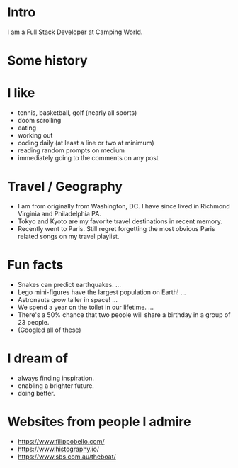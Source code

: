 # Intro

I am a Full Stack Developer at Camping World.

# Some history

# I like

- tennis, basketball, golf (nearly all sports)
- doom scrolling
- eating
- working out
- coding daily (at least a line or two at minimum)
- reading random prompts on medium
- immediately going to the comments on any post

# Travel / Geography

- I am from originally from Washington, DC. I have since lived in Richmond Virginia and Philadelphia PA.
- Tokyo and Kyoto are my favorite travel destinations in recent memory.
- Recently went to Paris. Still regret forgetting the most obvious Paris related songs on my travel playlist.

# Fun facts

- Snakes can predict earthquakes. ...
- Lego mini-figures have the largest population on Earth! ...
- Astronauts grow taller in space! ...
- We spend a year on the toilet in our lifetime. ...
- There's a 50% chance that two people will share a birthday in a group of 23 people.
- (Googled all of these)

# I dream of

- always finding inspiration.
- enabling a brighter future.
- doing better.

# Websites from people I admire

- https://www.filippobello.com/
- https://www.histography.io/
- https://www.sbs.com.au/theboat/
